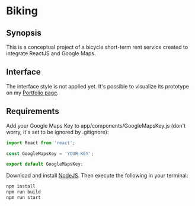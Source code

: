 # Biking

## Synopsis

This is a conceptual project of a bicycle short-term rent service created to integrate ReactJS and Google Maps.

## Interface

The interface style is not applied yet. It's possible to visualize its prototype on my [Portfolio page](https://alinepickler.github.io/web.html#biking-row).

## Requirements

Add your Google Maps Key to app/components/GoogleMapsKey.js (don't worry, it's set to be ignored by .gitignore):

```javascript
import React from 'react';

const GoogleMapsKey = 'YOUR-KEY';

export default GoogleMapsKey;
```

Download and install [NodeJS](https://nodejs.org/en/). Then execute the following in your terminal:

```bash
npm install
npm run build
npm run start
```
